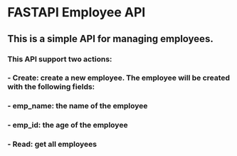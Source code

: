 # FASTAPI Employee API

## This is a simple API for managing employees.
### This API support two actions:
### - **Create**: create a new employee. The employee will be created with the following fields:
###   - **emp_name**: the name of the employee
###   - **emp_id**: the age of the employee
### - **Read**: get all employees

